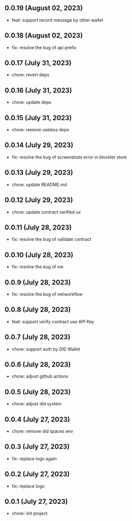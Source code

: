 ## 0.0.19 (August 02, 2023)

- feat: support record message by other wallet

## 0.0.18 (August 02, 2023)

- fix: resolve the bug of api prefix

## 0.0.17 (July 31, 2023)

- chore: revert deps

## 0.0.16 (July 31, 2023)

- chore: update deps

## 0.0.15 (July 31, 2023)

- chore: remove useless deps

## 0.0.14 (July 29, 2023)

- fix: resolve the bug of screenshots error in blocklet store

## 0.0.13 (July 29, 2023)

- chore: update README.md

## 0.0.12 (July 29, 2023)

- chore: update contract verified ux

## 0.0.11 (July 28, 2023)

- fix: resolve the bug of validate contract

## 0.0.10 (July 28, 2023)

- fix: resolve the bug of nw

## 0.0.9 (July 28, 2023)

- fix: resolve the bug of networkflow

## 0.0.8 (July 28, 2023)

- feat: support verify contract use API Key

## 0.0.7 (July 28, 2023)

- chore: support auth by DID Wallet

## 0.0.6 (July 28, 2023)

- chore: adjust github actions

## 0.0.5 (July 28, 2023)

- chore: adjust did system

## 0.0.4 (July 27, 2023)

- chore: remove did spaces env

## 0.0.3 (July 27, 2023)

- fix: replace logo again

## 0.0.2 (July 27, 2023)

- fix: replace logo

## 0.0.1 (July 27, 2023)

- chore: init project
